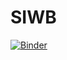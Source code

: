 # SIWB

[![Binder](https://mybinder.org/badge_logo.svg)](https://mybinder.org/v2/gh/marcinvxy/SIWB/master?filepath=Marcin_Majcher%20_SIWB.ipynb)
